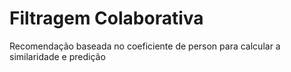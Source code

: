Filtragem Colaborativa
======================

Recomendação baseada no coeficiente de person para calcular a similaridade e predição
